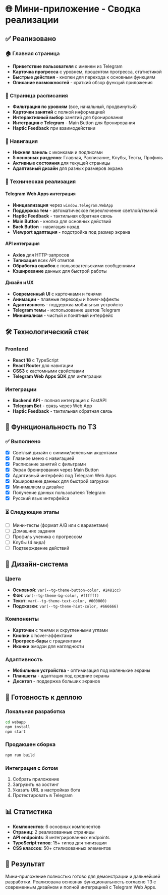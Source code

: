 # 🌐 Мини-приложение - Сводка реализации

## ✅ Реализовано

### 🏠 Главная страница
- **Приветствие пользователя** с именем из Telegram
- **Карточка прогресса** с уровнем, процентом прогресса, статистикой
- **Быстрые действия** - кнопки для перехода к основным функциям
- **Описание возможностей** - краткий обзор функций приложения

### 📅 Страница расписания
- **Фильтрация по уровням** (все, начальный, продвинутый)
- **Карточки занятий** с полной информацией
- **Интерактивный выбор** занятий для бронирования
- **Интеграция с Telegram** - Main Button для бронирования
- **Haptic Feedback** при взаимодействии

### 🧭 Навигация
- **Нижняя панель** с иконками и подписями
- **5 основных разделов**: Главная, Расписание, Клубы, Тесты, Профиль
- **Активные состояния** для текущей страницы
- **Адаптивный дизайн** для разных размеров экрана

### 🔧 Техническая реализация

#### Telegram Web Apps интеграция
- **Инициализация** через `window.Telegram.WebApp`
- **Поддержка тем** - автоматическое переключение светлой/темной
- **Haptic Feedback** - тактильная обратная связь
- **Main Button** - кнопка для основных действий
- **Back Button** - навигация назад
- **Viewport адаптация** - подстройка под размер экрана

#### API интеграция
- **Axios** для HTTP-запросов
- **Типизация** всех API ответов
- **Обработка ошибок** с пользовательскими сообщениями
- **Кэширование** данных для быстрой работы

#### Дизайн и UX
- **Современный UI** с карточками и тенями
- **Анимации** - плавные переходы и hover-эффекты
- **Адаптивность** - поддержка мобильных устройств
- **Telegram темы** - использование цветов Telegram
- **Минимализм** - чистый и понятный интерфейс

## 🛠 Технологический стек

### Frontend
- **React 18** с TypeScript
- **React Router** для навигации
- **CSS3** с кастомными свойствами
- **Telegram Web Apps SDK** для интеграции

### Интеграции
- **Backend API** - полная интеграция с FastAPI
- **Telegram Bot** - связь через Web App
- **Haptic Feedback** - тактильная обратная связь

## 📱 Функциональность по ТЗ

### ✅ Выполнено
- [x] Светлый дизайн с синими/зелеными акцентами
- [x] Главное меню с навигацией
- [x] Расписание занятий с фильтрами
- [x] Экран бронирования через Main Button
- [x] Адаптивный интерфейс под Telegram Web Apps
- [x] Кэширование данных для быстрой загрузки
- [x] Минимализм в дизайне
- [x] Получение данных пользователя Telegram
- [x] Русский язык интерфейса

### ⏳ Следующие этапы
- [ ] Мини-тесты (формат A/B или с вариантами)
- [ ] Домашние задания
- [ ] Профиль ученика с прогрессом
- [ ] Клубы (4 вида)
- [ ] Подтверждение действий

## 🎨 Дизайн-система

### Цвета
- **Основной**: `var(--tg-theme-button-color, #2481cc)`
- **Фон**: `var(--tg-theme-bg-color, #ffffff)`
- **Текст**: `var(--tg-theme-text-color, #000000)`
- **Подсказки**: `var(--tg-theme-hint-color, #666666)`

### Компоненты
- **Карточки** с тенями и скругленными углами
- **Кнопки** с hover-эффектами
- **Прогресс-бары** с градиентами
- **Иконки** эмодзи для наглядности

### Адаптивность
- **Мобильные устройства** - оптимизация под маленькие экраны
- **Планшеты** - адаптация под средние экраны
- **Десктоп** - поддержка больших экранов

## 🚀 Готовность к деплою

### Локальная разработка
```bash
cd webapp
npm install
npm start
```

### Продакшен сборка
```bash
npm run build
```

### Интеграция с ботом
1. Собрать приложение
2. Загрузить на хостинг
3. Указать URL в настройках бота
4. Протестировать в Telegram

## 📊 Статистика

- **Компонентов**: 6 основных компонентов
- **Страниц**: 2 реализованные страницы
- **API endpoints**: 8 интегрированных endpoints
- **TypeScript типов**: 15+ типов для типизации
- **CSS классов**: 50+ стилизованных элементов

## 🎉 Результат

Мини-приложение полностью готово для демонстрации и дальнейшей разработки. Реализована основная функциональность согласно ТЗ с современным дизайном и полной интеграцией с Telegram Web Apps. 